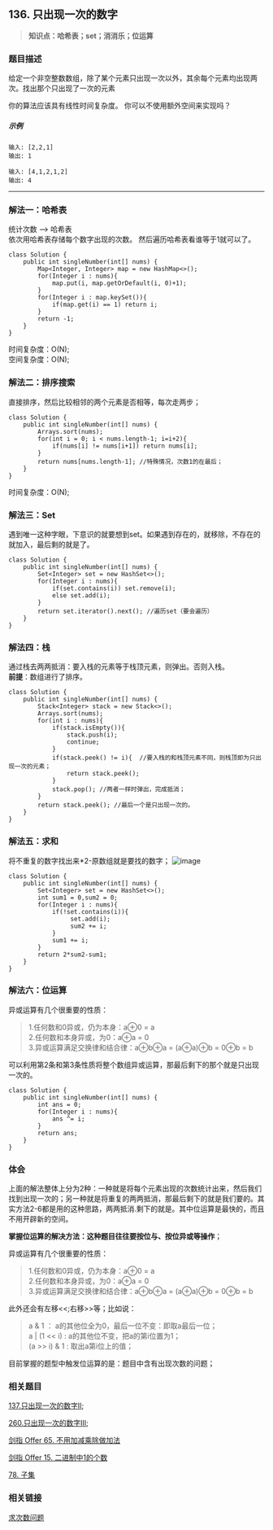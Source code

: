 ## 136. 只出现一次的数字
> **知识点：哈希表；set；消消乐；位运算**
### 题目描述

给定一个非空整数数组，除了某个元素只出现一次以外，其余每个元素均出现两次。找出那个只出现了一次的元素

你的算法应该具有线性时间复杂度。 你可以不使用额外空间来实现吗？
##### 示例

```
输入: [2,2,1]
输出: 1

输入: [4,1,2,1,2]
输出: 4
```
---
### 解法一：哈希表
统计次数 --> 哈希表  
依次用哈希表存储每个数字出现的次数。 然后遍历哈希表看谁等于1就可以了。
```
class Solution {
    public int singleNumber(int[] nums) {
        Map<Integer, Integer> map = new HashMap<>();
        for(Integer i : nums){
            map.put(i, map.getOrDefault(i, 0)+1);
        }
        for(Integer i : map.keySet()){
            if(map.get(i) == 1) return i;
        }
        return -1;
    }
}
```
时间复杂度：O(N);   
空间复杂度：O(N);
### 解法二：排序搜索
直接排序，然后比较相邻的两个元素是否相等，每次走两步；
```
class Solution {
    public int singleNumber(int[] nums) {
        Arrays.sort(nums);
        for(int i = 0; i < nums.length-1; i=i+2){
            if(nums[i] != nums[i+1]) return nums[i];
        }
        return nums[nums.length-1]; //特殊情况，次数1的在最后；
    }
}
```
时间复杂度：O(N);
### 解法三：Set
遇到唯一这种字眼，下意识的就要想到set。如果遇到存在的，就移除，不存在的就加入，最后剩的就是了。
```
class Solution {
    public int singleNumber(int[] nums) {
        Set<Integer> set = new HashSet<>();
        for(Integer i : nums){
            if(set.contains(i)) set.remove(i);
            else set.add(i);
        }
        return set.iterator().next(); //遍历set（要会遍历）
    }
}
```
### 解法四：栈
通过栈去两两抵消：要入栈的元素等于栈顶元素，则弹出。否则入栈。   
**前提**：数组进行了排序。
```
class Solution {
    public int singleNumber(int[] nums) {
        Stack<Integer> stack = new Stack<>();
        Arrays.sort(nums);
        for(int i : nums){
            if(stack.isEmpty()){
                stack.push(i);
                continue;
            }
            if(stack.peek() != i){  //要入栈的和栈顶元素不同，则栈顶即为只出现一次的元素；
                return stack.peek();
            }
            stack.pop(); //两者一样时弹出，完成抵消；
        }
        return stack.peek(); //最后一个是只出现一次的。
    }
}
```
### 解法五：求和
将不重复的数字找出来*2-原数组就是要找的数字；
![image](https://note.youdao.com/yws/public/resource/806e27c4466efcf75e18b51ca94d39c9/xmlnote/1CD53EB52B9D4B408DAD6614F60487D6/7626)
```
class Solution {
    public int singleNumber(int[] nums) {
        Set<Integer> set = new HashSet<>();
        int sum1 = 0,sum2 = 0;
        for(Integer i : nums){
            if(!set.contains(i)){
                 set.add(i);
                 sum2 += i;
            }
            sum1 += i;
        }
        return 2*sum2-sum1;
    }
}
```
### 解法六：位运算

异或运算有几个很重要的性质：
> 1.任何数和0异或，仍为本身：a⊕0 = a      
2.任何数和本身异或，为0：a⊕a = 0       
3.异或运算满足交换律和结合律：a⊕b⊕a = (a⊕a)⊕b = 0⊕b = b

可以利用第2条和第3条性质将整个数组异或运算，那最后剩下的那个就是只出现一次的。
```
class Solution {
    public int singleNumber(int[] nums) {
        int ans = 0;
        for(Integer i : nums){
            ans ^= i;
        }
        return ans;
    }
}
```
### 体会

上面的解法整体上分为2种：一种就是将每个元素出现的次数统计出来，然后我们找到出现一次的；另一种就是将重复的两两抵消，那最后剩下的就是我们要的。其实方法2-6都是用的这种思路，两两抵消.剩下的就是。其中位运算是最快的，而且不用开辟新的空间。   


**掌握位运算的解决方法：这种题目往往要按位与、按位异或等操作**；   

异或运算有几个很重要的性质：
> 1.任何数和0异或，仍为本身：a⊕0 = a      
2.任何数和本身异或，为0：a⊕a = 0       
3.异或运算满足交换律和结合律：a⊕b⊕a = (a⊕a)⊕b = 0⊕b = b    

此外还会有左移<<;右移>>等；比如说：  
> a & 1 ： a的其他位全为0，最后一位不变：即取a最后一位；  
a | (1 << i) : a的其他位不变，把a的第i位置为1；  
(a >> i) & 1 : 取出a第i位上的值；

目前掌握的题型中触发位运算的是：题目中含有出现次数的问题；
### 相关题目   

[137.只出现一次的数字II](https://www.cnblogs.com/Curryxin/p/15053959.html);    

[260.只出现一次的数字III](https://www.cnblogs.com/Curryxin/p/15054052.html);  

[剑指 Offer 65. 不用加减乘除做加法](https://www.cnblogs.com/Curryxin/p/15139271.html)    

[剑指 Offer 15. 二进制中1的个数](https://www.cnblogs.com/Curryxin/p/15139285.html)    

[78. 子集](https://www.cnblogs.com/Curryxin/p/15139320.html)

### 相关链接
[求次数问题](https://leetcode-cn.com/problems/single-number/solution/dong-hua-dong-tu-yi-ding-hui-by-yuan-chu-vs4p/)
